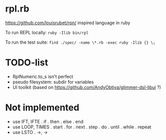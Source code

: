 # rpl.rb

https://github.com/louisrubet/rpn/ inspired language in ruby

To run REPL locally: `ruby -Ilib bin/rpl`

To run the test suite: `find ./spec/ -name \*.rb -exec ruby -Ilib {} \;`

# TODO-list
  * RplNumeric.to_s isn't perfect
  * pseudo filesystem: subdir for variables
  * UI toolkit (based on https://github.com/AndyObtiva/glimmer-dsl-libui ?)

# Not implemented
  * use IFT, IFTE
    . if
    . then
    . else
    . end
  * use LOOP, TIMES
    . start
    . for
    . next
    . step
    . do
    . until
    . while
    . repeat
  * use LSTO
    . ->, →
